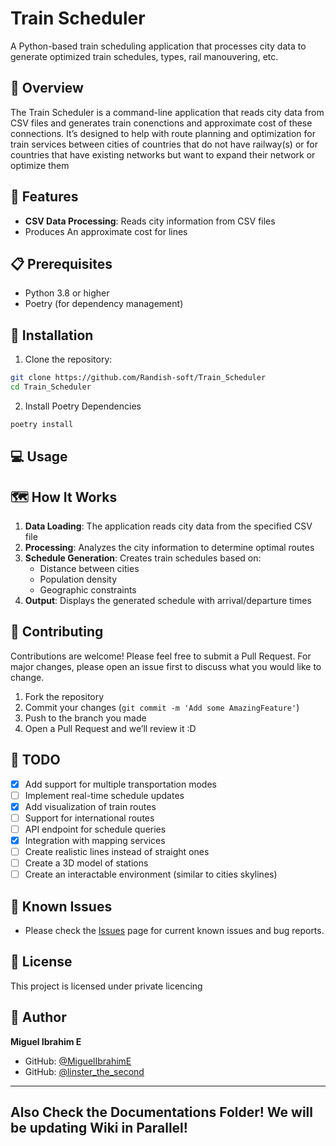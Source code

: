 # Train Scheduler

A Python-based train scheduling application that processes city data to generate optimized train schedules, types, rail manouvering, etc.

## 🚂 Overview

The Train Scheduler is a command-line application that reads city data from CSV files and generates train conenctions and approximate cost of these connections. It’s designed to help with route planning and optimization for train services between cities of countries that do not have railway(s) or for countries that have existing networks but want to expand their network or optimize them

## 🔧 Features

- **CSV Data Processing**: Reads city information from CSV files
- Produces An approximate cost for lines

## 📋 Prerequisites

- Python 3.8 or higher
- Poetry (for dependency management)

## 🚀 Installation

1. Clone the repository:

```bash
git clone https://github.com/Randish-soft/Train_Scheduler
cd Train_Scheduler
```

2. Install Poetry Dependencies

```bash
poetry install
```

## 💻 Usage

## 🗺️ How It Works

1. **Data Loading**: The application reads city data from the specified CSV file
2. **Processing**: Analyzes the city information to determine optimal routes
3. **Schedule Generation**: Creates train schedules based on:
    - Distance between cities
    - Population density
    - Geographic constraints
4. **Output**: Displays the generated schedule with arrival/departure times

## 🤝 Contributing

Contributions are welcome! Please feel free to submit a Pull Request. For major changes, please open an issue first to discuss what you would like to change.

1. Fork the repository
2. Commit your changes (`git commit -m 'Add some AmazingFeature'`)
3. Push to the branch you made
4. Open a Pull Request and we’ll review it :D 

## 📝 TODO

- [x]  Add support for multiple transportation modes
- [ ]  Implement real-time schedule updates
- [x]  Add visualization of train routes
- [ ]  Support for international routes
- [ ]  API endpoint for schedule queries
- [x]  Integration with mapping services
- [ ]  Create realistic lines instead of straight ones
- [ ]  Create a 3D model of stations
- [ ]  Create an interactable environment (similar to cities skylines)

## 🐛 Known Issues

- Please check the [Issues](https://github.com/MiguelIbrahimE/Train_Scheduler/issues) page for current known issues and bug reports.

## 📄 License

This project is licensed under private licencing

## 👤 Author

**Miguel Ibrahim E**

- GitHub: [@MiguelIbrahimE](https://github.com/MiguelIbrahimE)
- GitHub: [@linster_the_second](https://github.com/linster_the_second)

---

## Also Check the Documentations Folder! We will be updating Wiki in Parallel!
